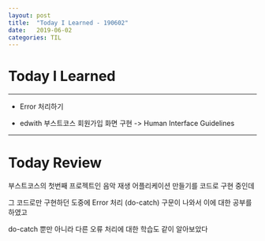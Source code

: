 ```yaml
---
layout: post
title:  "Today I Learned - 190602"
date:   2019-06-02
categories: TIL
---
```


# Today I Learned

---

- Error 처리하기

- edwith 부스트코스 회원가입 화면 구현 ->  Human Interface Guidelines

---

# Today Review

부스트코스의 첫번째 프로젝트인 음악 재생 어플리케이션 만들기를 코드로 구현 중인데

그 코드로만 구현하던 도중에 Error 처리 (do-catch) 구문이 나와서 이에 대한 공부를 하였고

do-catch 뿐만 아니라 다른 오류 처리에 대한 학습도 같이 알아보았다
